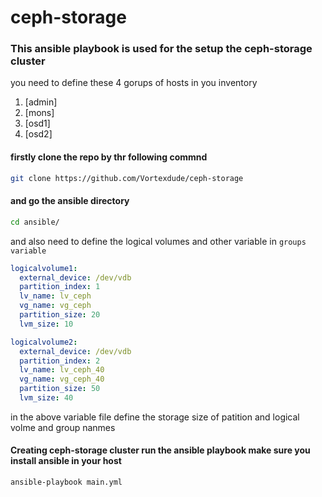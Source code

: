# ceph-storage
### This ansible playbook is used for the setup the ceph-storage cluster
you need to define these 4 gorups of hosts in you inventory
1. [admin]
2. [mons]
3. [osd1]
4. [osd2]

#### firstly clone the repo by thr following commnd

``` bash
git clone https://github.com/Vortexdude/ceph-storage

```
#### and go the ansible directory

``` bash
cd ansible/
```

and also need to define the logical volumes and other variable in `groups variable`

``` yml
logicalvolume1:
  external_device: /dev/vdb
  partition_index: 1
  lv_name: lv_ceph
  vg_name: vg_ceph
  partition_size: 20
  lvm_size: 10

logicalvolume2:
  external_device: /dev/vdb
  partition_index: 2
  lv_name: lv_ceph_40
  vg_name: vg_ceph_40
  partition_size: 50
  lvm_size: 40
```
in the above variable file define the storage size of patition and logical volme and group nanmes

#### Creating ceph-storage cluster run the ansible playbook make sure you install ansible in your host
``` bash
ansible-playbook main.yml
```


